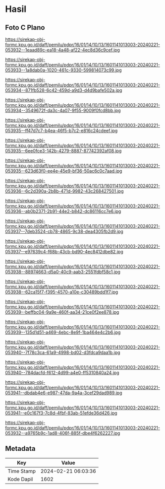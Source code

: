 # Hasil

## Foto C Plano

https://sirekap-obj-formc.kpu.go.id/daff/pemilu/pdpr/16/01/14/10/13/1601141013003-20240221-053932--1eaad89c-ea18-4a48-af22-4ec8d36c9cef.jpg

https://sirekap-obj-formc.kpu.go.id/daff/pemilu/pdpr/16/01/14/10/13/1601141013003-20240221-053933--1a8dab0a-1020-461c-9330-599814073c99.jpg

https://sirekap-obj-formc.kpu.go.id/daff/pemilu/pdpr/16/01/14/10/13/1601141013003-20240221-053934--871fb528-6c42-459d-a9d3-d4d9bafe502a.jpg

https://sirekap-obj-formc.kpu.go.id/daff/pemilu/pdpr/16/01/14/10/13/1601141013003-20240221-053934--3549672f-da3c-4a07-9f55-9009f0fcd8bb.jpg

https://sirekap-obj-formc.kpu.go.id/daff/pemilu/pdpr/16/01/14/10/13/1601141013003-20240221-053935--ff47d7c7-b4ea-46f5-b7c2-e816c24cdeef.jpg

https://sirekap-obj-formc.kpu.go.id/daff/pemilu/pdpr/16/01/14/10/13/1601141013003-20240221-053935--6ee0fce3-142b-4279-8887-87742392af08.jpg

https://sirekap-obj-formc.kpu.go.id/daff/pemilu/pdpr/16/01/14/10/13/1601141013003-20240221-053935--623d63f0-ee4e-45e9-bf36-50ac6c0c7aad.jpg

https://sirekap-obj-formc.kpu.go.id/daff/pemilu/pdpr/16/01/14/10/13/1601141013003-20240221-053936--6c2d390a-2b8b-471d-9982-43c268427501.jpg

https://sirekap-obj-formc.kpu.go.id/daff/pemilu/pdpr/16/01/14/10/13/1601141013003-20240221-053936--ab0b2371-2b91-44e2-b842-dc86116cc7e6.jpg

https://sirekap-obj-formc.kpu.go.id/daff/pemilu/pdpr/16/01/14/10/13/1601141013003-20240221-053937--7deb3524-cb78-4865-9c38-dea4305fb2d9.jpg

https://sirekap-obj-formc.kpu.go.id/daff/pemilu/pdpr/16/01/14/10/13/1601141013003-20240221-053937--e97639c4-f68b-43cb-bd90-4ec8412dbe82.jpg

https://sirekap-obj-formc.kpu.go.id/daff/pemilu/pdpr/16/01/14/10/13/1601141013003-20240221-053938--88974663-d5a0-40c9-aab3-2551fdbf58c1.jpg

https://sirekap-obj-formc.kpu.go.id/daff/pemilu/pdpr/16/01/14/10/13/1601141013003-20240221-053938--62ca15f7-f395-4570-a10e-c30489bdd1f7.jpg

https://sirekap-obj-formc.kpu.go.id/daff/pemilu/pdpr/16/01/14/10/13/1601141013003-20240221-053939--beffbc04-9a9e-460f-aa34-21ce0f2ee878.jpg

https://sirekap-obj-formc.kpu.go.id/daff/pemilu/pdpr/16/01/14/10/13/1601141013003-20240221-053939--135d1d51-a469-4ebc-8e9f-1ba464e4c2b6.jpg

https://sirekap-obj-formc.kpu.go.id/daff/pemilu/pdpr/16/01/14/10/13/1601141013003-20240221-053940--7f78c3ca-61a9-4998-bd02-d3fdca9daa1b.jpg

https://sirekap-obj-formc.kpu.go.id/daff/pemilu/pdpr/16/01/14/10/13/1601141013003-20240221-053940--784dacfd-f612-4d99-a4e0-ff5310840a24.jpg

https://sirekap-obj-formc.kpu.go.id/daff/pemilu/pdpr/16/01/14/10/13/1601141013003-20240221-053941--dbdab4e6-e987-47da-9a4a-3cef29dad989.jpg

https://sirekap-obj-formc.kpu.go.id/daff/pemilu/pdpr/16/01/14/10/13/1601141013003-20240221-053941--e0c167f3-7c8d-4fbf-83ab-51efde36d426.jpg

https://sirekap-obj-formc.kpu.go.id/daff/pemilu/pdpr/16/01/14/10/13/1601141013003-20240221-053932--a9765b9c-1ad8-406f-885f-dbe4f6262227.jpg


## Metadata

| Key        | Value               |
| ---------- | ------------------- |
| Time Stamp | 2024-02-21 06:03:36 |
| Kode Dapil | 1602                |



